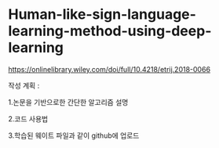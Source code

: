# Human-like-sign-language-learning-method-using-deep-learning

https://onlinelibrary.wiley.com/doi/full/10.4218/etrij.2018-0066

작성 계획 : 

1.논문을 기반으로한 간단한 알고리즘 설명

2.코드 사용법

3.학습된 웨이트 파일과 같이 github에 업로드
